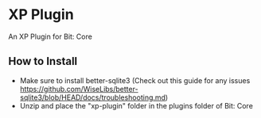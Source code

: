 # XP Plugin
An XP Plugin for Bit: Core

## How to Install
- Make sure to install better-sqlite3 (Check out this guide for any issues https://github.com/WiseLibs/better-sqlite3/blob/HEAD/docs/troubleshooting.md)
- Unzip and place the "xp-plugin" folder in the plugins folder of Bit: Core